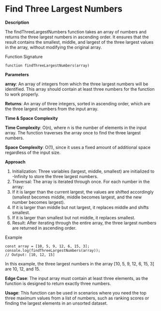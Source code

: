 # Find Three Largest Numbers

**Description**

The findThreeLargestNumbers function takes an array of numbers and returns the three largest numbers in ascending order. It ensures that the result contains the smallest, middle, and largest of the three largest values in the array, without modifying the original array.

Function Signature

	function findThreeLargestNumbers(array)
 
**Parameters**

**array**: An array of integers from which the three largest numbers will be identified. This array should contain at least three numbers for the function to work properly.

**Returns**: An array of three integers, sorted in ascending order, which are the three largest numbers from the input array.

**Time & Space Complexity**

**Time Complexity**: O(n), where n is the number of elements in the input array. The function traverses the array once to find the three largest numbers.

**Space Complexity**: O(1), since it uses a fixed amount of additional space regardless of the input size.


**Approach**

1. Initialization: Three variables (largest, middle, smallest) are initialized to -Infinity to store the three largest numbers.
2. Traversal: The array is iterated through once. For each number in the array:
3. If it is larger than the current largest, the values are shifted accordingly (smallest becomes middle, middle becomes largest, and the new number becomes largest).
4. If it is larger than middle but not largest, it replaces middle and shifts smallest.
5. If it is larger than smallest but not middle, it replaces smallest.
6. Result: After iterating through the entire array, the three largest numbers are returned in ascending order.
   
Example

	const array = [10, 5, 9, 12, 6, 15, 3];
	console.log(findThreeLargestNumbers(array)); 
	// Output: [10, 12, 15]
 
In this example, the three largest numbers in the array [10, 5, 9, 12, 6, 15, 3] are 10, 12, and 15.

**Edge Case**: The input array must contain at least three elements, as the function is designed to return exactly three numbers.

**Usage**: This function can be used in scenarios where you need the top three maximum values from a list of numbers, such as ranking scores or finding the largest elements in an unsorted dataset.

